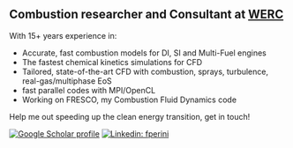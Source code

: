 <h2> Combustion researcher and Consultant at <a href="http://www.w-erc.com">WERC</a> </h2>  

With 15+ years experience in:
- Accurate, fast combustion models for DI, SI and Multi-Fuel engines  
- The fastest chemical kinetics simulations for CFD 
- Tailored, state-of-the-art CFD with combustion, sprays, turbulence, real-gas/multiphase EoS 
- fast parallel codes with MPI/OpenCL
- Working on FRESCO, my Combustion Fluid Dynamics code
  
Help me out speeding up the clean energy transition, get in touch!

[![Google Scholar profile](https://img.shields.io/badge/-Google%20Scholar-blue)](https://scholar.google.com/citations?user=WnfbZIgAAAAJ)
[![Linkedin: fperini](https://img.shields.io/badge/-FedericoPerini-blue?style=flat-square&logo=Linkedin&logoColor=white&link=https://www.linkedin.com/in/fperini/)](https://www.linkedin.com/in/fperini/)

  

